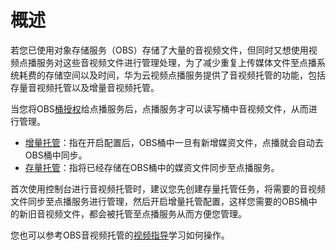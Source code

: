 # 概述<a name="vod010035"></a>

若您已使用对象存储服务（OBS）存储了大量的音视频文件，但同时又想使用视频点播服务对这些音视频文件进行管理处理，为了减少重复上传媒体文件至点播系统耗费的存储空间以及时间，华为云视频点播服务提供了音视频托管的功能，包括存量音视频托管以及增量音视频托管。

当您将OBS[桶授权](桶授权.md)给点播服务后，点播服务才可以读写桶中音视频文件，从而进行管理。

-   [增量托管](增量托管.md)：指在开启配置后，OBS桶中一旦有新增媒资文件，点播就会自动去OBS桶中同步。
-   [存量托管](存量托管.md)：指将已经存储在OBS桶中的媒资文件同步至点播服务。

首次使用控制台进行音视频托管时，建议您先创建存量托管任务，将需要的音视频文件同步至点播服务进行管理，然后开启增量托管配置，这样您需要的OBS桶中的新旧音视频文件，都会被托管至点播服务从而方便您管理。

您也可以参考OBS音视频托管的[视频指导](https://bbs.huaweicloud.com/videos/302dae0330f14f838e2f1cb863c9a5de)学习如何操作。

